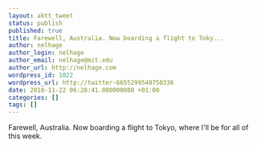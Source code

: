 ```yaml
---
layout: aktt_tweet
status: publish
published: true
title: Farewell, Australia. Now boarding a flight to Toky...
author: nelhage
author_login: nelhage
author_email: nelhage@mit.edu
author_url: http://nelhage.com
wordpress_id: 1022
wordpress_url: http://twitter-6655299540750336
date: 2010-11-22 06:28:41.000000000 +01:00
categories: []
tags: []
---
```

Farewell, Australia. Now boarding a flight to Tokyo, where I'll be for all of this week.
